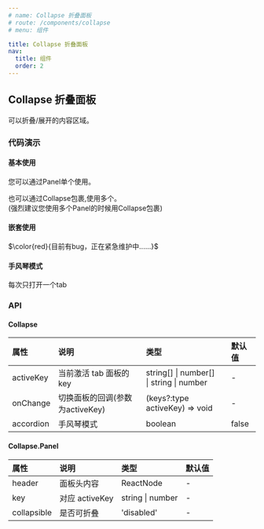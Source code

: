 ```yaml
---
# name: Collapse 折叠面板
# route: /components/collapse
# menu: 组件

title: Collapse 折叠面板
nav:
  title: 组件
  order: 2
---
```


## Collapse 折叠面板

可以折叠/展开的内容区域。

### 代码演示

#### **基本使用**
您可以通过Panel单个使用。
<code src="./demo/basic.tsx"></code>

也可以通过Collapse包裹,使用多个。<br>(强烈建议您使用多个Panel的时候用Collapse包裹)
<code src="./demo/group.tsx"></code>

#### **嵌套使用**
$\color{red}{目前有bug，正在紧急维护中......}$
<code src="./demo/nesting.tsx"></code>
#### **手风琴模式**
每次只打开一个tab
<code src="./demo/accordion.tsx"></code>
### API

#### Collapse
| 属性 | 说明 | 类型 | 默认值 |
| :---- | :---- | :---- | :------ |
| activeKey | 当前激活 tab 面板的 key | string[] \| number[] <br>\| string \| number | - |
| onChange | 切换面板的回调(参数为activeKey) | (keys?:type activeKey) => void | - |
| accordion | 手风琴模式 | boolean | false | - |

#### Collapse.Panel
| 属性 | 说明 | 类型 | 默认值 |
| :---- | :---- | :---- | :------ |
| header | 面板头内容 | ReactNode | - |
| key | 对应 activeKey | string \| number | - |
| collapsible | 是否可折叠 | 'disabled' | - |